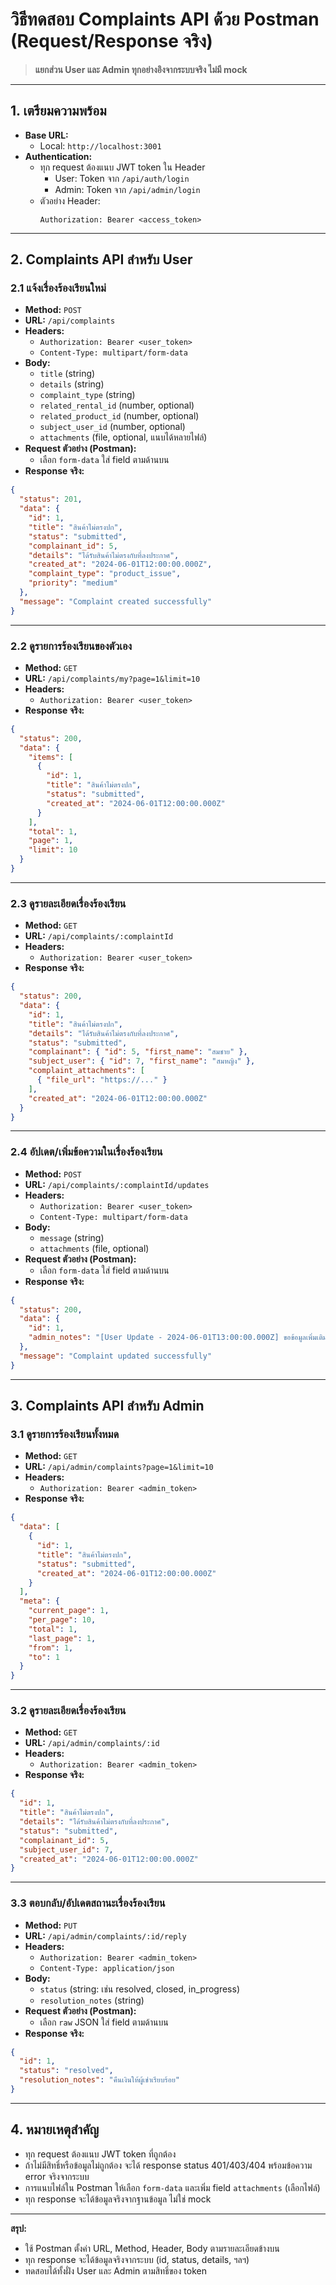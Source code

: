 # วิธีทดสอบ Complaints API ด้วย Postman (Request/Response จริง)

> **แยกส่วน User และ Admin ทุกอย่างอิงจากระบบจริง ไม่มี mock**

---

## 1. เตรียมความพร้อม

- **Base URL:**
  - Local: `http://localhost:3001`
- **Authentication:**
  - ทุก request ต้องแนบ JWT token ใน Header
    - User: Token จาก `/api/auth/login`
    - Admin: Token จาก `/api/admin/login`
  - ตัวอย่าง Header:
    ```
    Authorization: Bearer <access_token>
    ```

---

## 2. Complaints API สำหรับ User

### 2.1 แจ้งเรื่องร้องเรียนใหม่
- **Method:** `POST`
- **URL:** `/api/complaints`
- **Headers:**
  - `Authorization: Bearer <user_token>`
  - `Content-Type: multipart/form-data`
- **Body:**
  - `title` (string)
  - `details` (string)
  - `complaint_type` (string)
  - `related_rental_id` (number, optional)
  - `related_product_id` (number, optional)
  - `subject_user_id` (number, optional)
  - `attachments` (file, optional, แนบได้หลายไฟล์)
- **Request ตัวอย่าง (Postman):**
  - เลือก `form-data` ใส่ field ตามด้านบน
- **Response จริง:**
```json
{
  "status": 201,
  "data": {
    "id": 1,
    "title": "สินค้าไม่ตรงปก",
    "status": "submitted",
    "complainant_id": 5,
    "details": "ได้รับสินค้าไม่ตรงกับที่ลงประกาศ",
    "created_at": "2024-06-01T12:00:00.000Z",
    "complaint_type": "product_issue",
    "priority": "medium"
  },
  "message": "Complaint created successfully"
}
```

---

### 2.2 ดูรายการร้องเรียนของตัวเอง
- **Method:** `GET`
- **URL:** `/api/complaints/my?page=1&limit=10`
- **Headers:**
  - `Authorization: Bearer <user_token>`
- **Response จริง:**
```json
{
  "status": 200,
  "data": {
    "items": [
      {
        "id": 1,
        "title": "สินค้าไม่ตรงปก",
        "status": "submitted",
        "created_at": "2024-06-01T12:00:00.000Z"
      }
    ],
    "total": 1,
    "page": 1,
    "limit": 10
  }
}
```

---

### 2.3 ดูรายละเอียดเรื่องร้องเรียน
- **Method:** `GET`
- **URL:** `/api/complaints/:complaintId`
- **Headers:**
  - `Authorization: Bearer <user_token>`
- **Response จริง:**
```json
{
  "status": 200,
  "data": {
    "id": 1,
    "title": "สินค้าไม่ตรงปก",
    "details": "ได้รับสินค้าไม่ตรงกับที่ลงประกาศ",
    "status": "submitted",
    "complainant": { "id": 5, "first_name": "สมชาย" },
    "subject_user": { "id": 7, "first_name": "สมหญิง" },
    "complaint_attachments": [
      { "file_url": "https://..." }
    ],
    "created_at": "2024-06-01T12:00:00.000Z"
  }
}
```

---

### 2.4 อัปเดต/เพิ่มข้อความในเรื่องร้องเรียน
- **Method:** `POST`
- **URL:** `/api/complaints/:complaintId/updates`
- **Headers:**
  - `Authorization: Bearer <user_token>`
  - `Content-Type: multipart/form-data`
- **Body:**
  - `message` (string)
  - `attachments` (file, optional)
- **Request ตัวอย่าง (Postman):**
  - เลือก `form-data` ใส่ field ตามด้านบน
- **Response จริง:**
```json
{
  "status": 200,
  "data": {
    "id": 1,
    "admin_notes": "[User Update - 2024-06-01T13:00:00.000Z] ขอข้อมูลเพิ่มเติม"
  },
  "message": "Complaint updated successfully"
}
```

---

## 3. Complaints API สำหรับ Admin

### 3.1 ดูรายการร้องเรียนทั้งหมด
- **Method:** `GET`
- **URL:** `/api/admin/complaints?page=1&limit=10`
- **Headers:**
  - `Authorization: Bearer <admin_token>`
- **Response จริง:**
```json
{
  "data": [
    {
      "id": 1,
      "title": "สินค้าไม่ตรงปก",
      "status": "submitted",
      "created_at": "2024-06-01T12:00:00.000Z"
    }
  ],
  "meta": {
    "current_page": 1,
    "per_page": 10,
    "total": 1,
    "last_page": 1,
    "from": 1,
    "to": 1
  }
}
```

---

### 3.2 ดูรายละเอียดเรื่องร้องเรียน
- **Method:** `GET`
- **URL:** `/api/admin/complaints/:id`
- **Headers:**
  - `Authorization: Bearer <admin_token>`
- **Response จริง:**
```json
{
  "id": 1,
  "title": "สินค้าไม่ตรงปก",
  "details": "ได้รับสินค้าไม่ตรงกับที่ลงประกาศ",
  "status": "submitted",
  "complainant_id": 5,
  "subject_user_id": 7,
  "created_at": "2024-06-01T12:00:00.000Z"
}
```

---

### 3.3 ตอบกลับ/อัปเดตสถานะเรื่องร้องเรียน
- **Method:** `PUT`
- **URL:** `/api/admin/complaints/:id/reply`
- **Headers:**
  - `Authorization: Bearer <admin_token>`
  - `Content-Type: application/json`
- **Body:**
  - `status` (string: เช่น resolved, closed, in_progress)
  - `resolution_notes` (string)
- **Request ตัวอย่าง (Postman):**
  - เลือก `raw` JSON ใส่ field ตามด้านบน
- **Response จริง:**
```json
{
  "id": 1,
  "status": "resolved",
  "resolution_notes": "คืนเงินให้ผู้เช่าเรียบร้อย"
}
```

---

## 4. หมายเหตุสำคัญ

- ทุก request ต้องแนบ JWT token ที่ถูกต้อง
- ถ้าไม่มีสิทธิ์หรือข้อมูลไม่ถูกต้อง จะได้ response status 401/403/404 พร้อมข้อความ error จริงจากระบบ
- การแนบไฟล์ใน Postman ให้เลือก `form-data` และเพิ่ม field `attachments` (เลือกไฟล์)
- ทุก response จะได้ข้อมูลจริงจากฐานข้อมูล ไม่ใช่ mock

---

**สรุป:**
- ใช้ Postman ตั้งค่า URL, Method, Header, Body ตามรายละเอียดข้างบน
- ทุก response จะได้ข้อมูลจริงจากระบบ (id, status, details, ฯลฯ)
- ทดสอบได้ทั้งฝั่ง User และ Admin ตามสิทธิ์ของ token 
